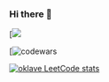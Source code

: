 ### Hi there 👋

[![](https://github-profile-summary-cards.vercel.app/api/cards/repos-per-language?username=oklave&theme=solarized_dark)

[![codewars](https://www.codewars.com/users/oklave/badges/large)

[![oklave LeetCode stats](https://leetcode-stats-six.vercel.app/api?username=oklave&theme=dark)](https://github.com/oklave/leetcode-stats)
